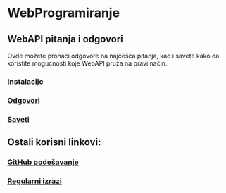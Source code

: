 # WebProgramiranje

## WebAPI pitanja i odgovori

Ovde možete pronaći odgovore na najčešća pitanja, kao i savete kako da koristite mogućnosti koje WebAPI pruža na pravi način.

### [Instalacije](Instalacije.md)
### [Odgovori](Odgovori.md)
### [Saveti](Saveti.md)

## Ostali korisni linkovi:

### [GitHub podešavanje](Dokumenti/GitHub.pdf)
### [Regularni izrazi](Dokumenti/Regularni%20izrazi.pdf)